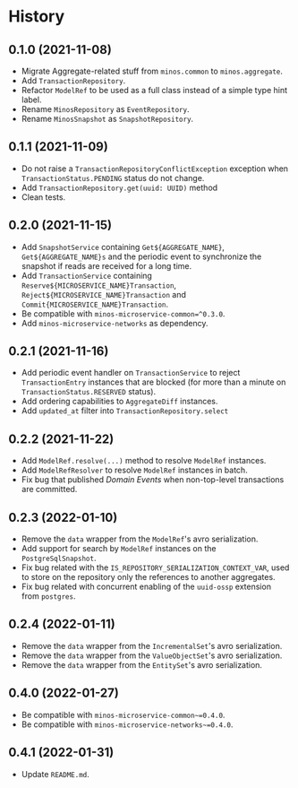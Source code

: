 # History

## 0.1.0 (2021-11-08)

* Migrate Aggregate-related stuff from `minos.common` to `minos.aggregate`.
* Add `TransactionRepository`.
* Refactor `ModelRef` to be used as a full class instead of a simple type hint label.
* Rename `MinosRepository` as `EventRepository`.
* Rename `MinosSnapshot` as `SnapshotRepository`.

## 0.1.1 (2021-11-09)

* Do not raise a `TransactionRepositoryConflictException` exception when `TransactionStatus.PENDING` status do not change.
* Add `TransactionRepository.get(uuid: UUID)` method
* Clean tests.

## 0.2.0 (2021-11-15)

* Add `SnapshotService` containing `Get${AGGREGATE_NAME}`, `Get${AGGREGATE_NAME}s` and the periodic event to synchronize the snapshot if reads are received for a long time.
* Add `TransactionService` containing `Reserve${MICROSERVICE_NAME}Transaction`, `Reject${MICROSERVICE_NAME}Transaction` and `Commit{MICROSERVICE_NAME}Transaction`.
* Be compatible with `minos-microservice-common=^0.3.0`.
* Add `minos-microservice-networks` as dependency.

## 0.2.1 (2021-11-16)

* Add periodic event handler on `TransactionService` to reject `TransactionEntry` instances that are blocked (for more than a minute on `TransactionStatus.RESERVED` status).
* Add ordering capabilities to `AggregateDiff` instances.
* Add `updated_at` filter into `TransactionRepository.select`

## 0.2.2 (2021-11-22)

* Add `ModelRef.resolve(...)` method to resolve `ModelRef` instances.
* Add `ModelRefResolver` to resolve `ModelRef` instances in batch.
* Fix bug that published *Domain Events* when non-top-level transactions are committed.

## 0.2.3 (2022-01-10)

* Remove the `data` wrapper from the `ModelRef`'s avro serialization.
* Add support for search by `ModelRef` instances on the `PostgreSqlSnapshot`.
* Fix bug related with the `IS_REPOSITORY_SERIALIZATION_CONTEXT_VAR`, used to store on the repository only the references to another aggregates.
* Fix bug related with concurrent enabling of the `uuid-ossp` extension from `postgres`.

## 0.2.4 (2022-01-11)

* Remove the `data` wrapper from the `IncrementalSet`'s avro serialization.
* Remove the `data` wrapper from the `ValueObjectSet`'s avro serialization.
* Remove the `data` wrapper from the `EntitySet`'s avro serialization.

## 0.4.0 (2022-01-27)

* Be compatible with `minos-microservice-common~=0.4.0`.
* Be compatible with `minos-microservice-networks~=0.4.0`.

## 0.4.1 (2022-01-31)

* Update `README.md`.
